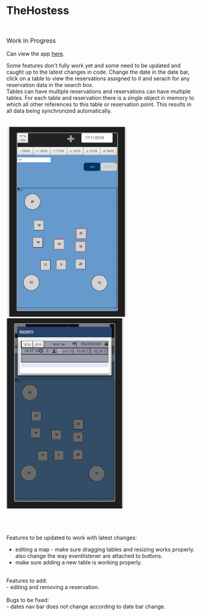 # TheHostess
<br />
<p style="font-size:16px">Work In Progress</p>  
<p>
Can view the app <a href="openAppInNewWin.html">here</a>.   

Some features don't fully work yet and some need to be updated and caught up to the latest changes in code. 
Change the date in the date bar, click on a table to view the reservations assigned to it and serach for any reservation data in the search box.  
Tables can have multiple reservations and reservations can have multiple tables. For each table and reservation there is a single object in memory to which all other references to this table or reservation point. This results in all data being synchronized automatically.   
<br /><br />
<img height="500px" src="appImage1.png"><img height="500px" src="appImage2.png">

<br /><br /><br />
Features to be updated to work with latest changes:<br />
- editing a map - make sure dragging tables and resizing works properly. also change the way eventlistener are attached to buttons.<br />
- make sure adding a new table is working properly.<br />
<br />
Features to add:<br />
- editing and removing a reservation.<br />
<br />
Bugs to be fixed:<br />
- dates nav bar does not change according to date bar change. <br />

</p>

